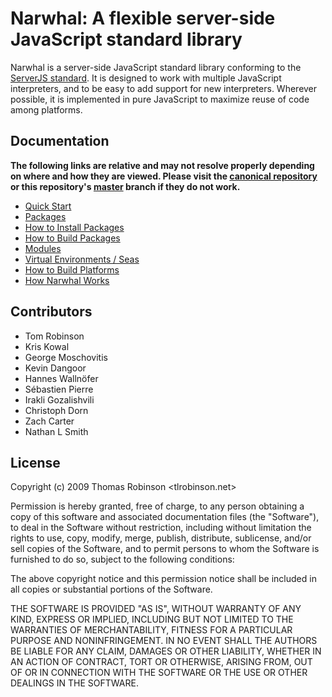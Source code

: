 Narwhal: A flexible server-side JavaScript standard library
===========================================================

Narwhal is a server-side JavaScript standard library conforming to the [ServerJS standard](https://wiki.mozilla.org/ServerJS). It is designed to work with multiple JavaScript interpreters, and to be easy to add support for new interpreters. Wherever possible, it is implemented in pure JavaScript to maximize reuse of code among platforms.


Documentation
-------------

**The following links are relative and may not resolve properly depending on where and how they are viewed.  Please visit the [canonical repository](http://github.com/tlrobinson/narwhal/tree/master/) or this repository's [master](master/) branch if they do not work.**

* [Quick Start](doc/quick-start.md)
* [Packages](doc/packages.md)
* [How to Install Packages](doc/packages.md)
* [How to Build Packages](doc/packages-howto.md)
* [Modules](doc/modules.md)
* [Virtual Environments / Seas](doc/sea.md)
* [How to Build Platforms](doc/platforms.md)
* [How Narwhal Works](doc/narwhal.md)


Contributors
------------

* Tom Robinson
* Kris Kowal
* George Moschovitis
* Kevin Dangoor
* Hannes Wallnöfer
* Sébastien Pierre
* Irakli Gozalishvili
* Christoph Dorn
* Zach Carter
* Nathan L Smith


License
-------

Copyright (c) 2009 Thomas Robinson <tlrobinson.net>

Permission is hereby granted, free of charge, to any person obtaining a copy
of this software and associated documentation files (the "Software"), to
deal in the Software without restriction, including without limitation the
rights to use, copy, modify, merge, publish, distribute, sublicense, and/or
sell copies of the Software, and to permit persons to whom the Software is
furnished to do so, subject to the following conditions:

The above copyright notice and this permission notice shall be included in
all copies or substantial portions of the Software.

THE SOFTWARE IS PROVIDED "AS IS", WITHOUT WARRANTY OF ANY KIND, EXPRESS OR
IMPLIED, INCLUDING BUT NOT LIMITED TO THE WARRANTIES OF MERCHANTABILITY,
FITNESS FOR A PARTICULAR PURPOSE AND NONINFRINGEMENT. IN NO EVENT SHALL
THE AUTHORS BE LIABLE FOR ANY CLAIM, DAMAGES OR OTHER LIABILITY, WHETHER
IN AN ACTION OF CONTRACT, TORT OR OTHERWISE, ARISING FROM, OUT OF OR IN
CONNECTION WITH THE SOFTWARE OR THE USE OR OTHER DEALINGS IN THE SOFTWARE.

